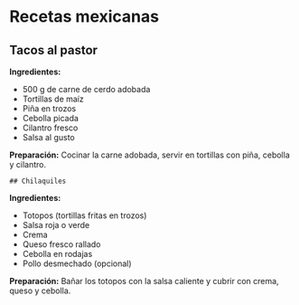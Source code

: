 # Recetas mexicanas

## Tacos al pastor
**Ingredientes:**
- 500 g de carne de cerdo adobada
- Tortillas de maíz
- Piña en trozos
- Cebolla picada
- Cilantro fresco
- Salsa al gusto

**Preparación:**
Cocinar la carne adobada, servir en tortillas con piña, cebolla y cilantro.


    ## Chilaquiles
**Ingredientes:**
- Totopos (tortillas fritas en trozos)
- Salsa roja o verde
- Crema
- Queso fresco rallado
- Cebolla en rodajas
- Pollo desmechado (opcional)

**Preparación:**
Bañar los totopos con la salsa caliente y cubrir con crema, queso y cebolla.